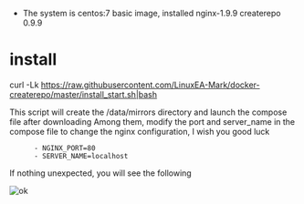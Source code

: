 * The system is centos:7 basic image, installed nginx-1.9.9 createrepo 0.9.9

# install 

curl -Lk https://raw.githubusercontent.com/LinuxEA-Mark/docker-createrepo/master/install_start.sh|bash


This script will create the /data/mirrors directory and launch the compose file after downloading
Among them, modify the port and server_name in the compose file to change the nginx configuration, I wish you good luck

```
      - NGINX_PORT=80
      - SERVER_NAME=localhost
```      

If nothing unexpected, you will see the following

![ok](https://raw.githubusercontent.com/LinuxEA-Mark/docker-createrepo/master/ok.png)
